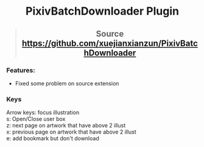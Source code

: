# <center>PixivBatchDownloader Plugin</center>

> ## <center>Source https://github.com/xuejianxianzun/PixivBatchDownloader</center>

### Features:
- Fixed some problem on source extension

### Keys

Arrow keys: focus illustration <br/>
s: Open/Close user box <br/>
z: next page on artwork that have above 2 illust <br/>
x: previous page on artwork that have above 2 illust <br/>
e: add bookmark but don't download <br/>
